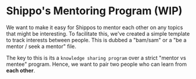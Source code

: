 # Shippo's Mentoring Program (WIP)

We want to make it easy for Shippos to mentor each other on any topics that might be interesting.  To facilitate this, we've created a simple template to track interests between people.  This is dubbed a "bam/sam" or a "be a mentor / seek a mentor" file.

The key to this is its a `knowledge sharing program` over a strict "mentor vs mentee" program.  Hence, we want to pair two people who can learn from __each other__.